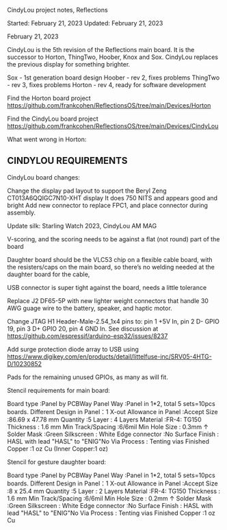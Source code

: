 CindyLou project notes, Reflections

Started: February 21, 2023
Updated: February 21, 2023

February 21, 2023

CindyLou is the 5th revision of the Reflections main board. 
It is the successor to Horton, ThingTwo, Hoober, Knox and Sox.
CindyLou replaces the previous display for something brighter.

Sox - 1st generation board design
Hoober - rev 2, fixes problems
ThingTwo - rev 3, fixes problems
Horton - rev 4, ready for software development

Find the Horton board project
https://github.com/frankcohen/ReflectionsOS/tree/main/Devices/Horton

Find the CindyLou board project
https://github.com/frankcohen/ReflectionsOS/tree/main/Devices/CindyLou

What went wrong in Horton:




CINDYLOU REQUIREMENTS
---------------------

CindyLou board changes:

Change the display pad layout to support
the Beryl Zeng CT013A6QQIGC7N10-XHT display
It does 750 NITS and appears good and bright
Add new connector to replace FPC1, and place
connector during assembly.

Update silk: Starling Watch 2023, CindyLou AM MAG

V-scoring, and the scoring needs to be against a flat (not round) part of the board

Daughter board should be the VLC53 chip on a flexible cable board, with the resisters/caps on the main board, so there’s no welding needed at the daughter board for the cable, 

USB connector is super tight against the board, needs a little tolerance

Replace J2 DF65-5P with new lighter weight connectors that handle 30 AWG guage wire to the battery, speaker, and haptic motor.

Change JTAG H1 Header-Male-2.54_1x4 pins to: pin 1 +5V In, pin 2 D- GPIO 19, pin 3 D+ GPIO 20, pin 4 GND In. See discussion at https://github.com/espressif/arduino-esp32/issues/8237

Add surge protection diode array to USB using 
https://www.digikey.com/en/products/detail/littelfuse-inc/SRV05-4HTG-D/10230852

Pads for the remaining unused GPIOs, as many as will fit.

Stencil requirements for main board:

Board type :Panel by PCBWay
Panel Way :Panel in 1*2, total 5 sets=10pcs boards.
Different Design
in Panel：1
X-out Allowance in Panel :Accept
Size :86.69 x 47.78 mm
Quantity :5
Layer :
4 Layers
Material :FR-4: TG150
Thickness :
1.6 mm
Min Track/Spacing :6/6mil
Min Hole Size :
0.3mm ↑
Solder Mask :Green
Silkscreen :
White
Edge connector :No
Surface Finish :
HASL with lead
"HASL" to "ENIG"No
Via Process :
Tenting vias
Finished Copper :1 oz Cu (Inner Copper:1 oz)

Stencil for gesture daughter board:

Board type :Panel by PCBWay
Panel Way :Panel in 1*2, total 5 sets=10pcs boards.
Different Design
in Panel：1
X-out Allowance in Panel :Accept
Size :8 x 25.4 mm
Quantity :5
Layer :
2 Layers
Material :FR-4: TG150
Thickness :
1.6 mm
Min Track/Spacing :6/6mil
Min Hole Size :
0.2mm ↑
Solder Mask :Green
Silkscreen :
White
Edge connector :No
Surface Finish :
HASL with lead
"HASL" to "ENIG"No
Via Process :
Tenting vias
Finished Copper :1 oz Cu
